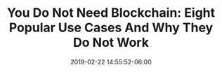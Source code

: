 ---
date: 2019-02-22 14:55:52-06:00
link:
  source: pocket
  source_url: https://getpocket.com
  text: 'You Do Not Need Blockchain: Eight Popular Use Cases And Why They Do Not Work'
  url: https://blog.smartdec.net/you-do-not-need-blockchain-eight-popular-use-cases-and-why-they-do-not-work-f2ecc6cc2129
slug: you-do-not-need-blockchain-eight-popular-use-cases-and-why-they-do-not-work
source: pocket
title: 'You Do Not Need Blockchain: Eight Popular Use Cases And Why They Do Not Work'
syndicated:
- type: twitter
  url: https://twitter.com/roytang/statuses/1099050311149330434/
---